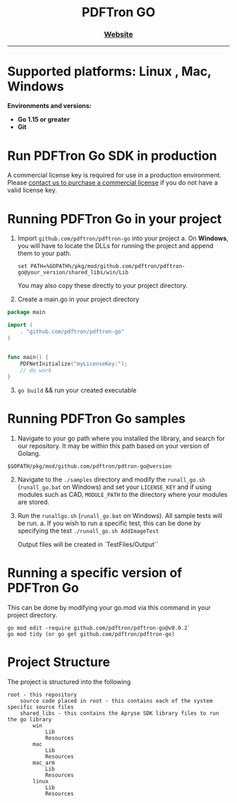 <div align="center">
  <h1>PDFTron GO</h1>
  <p>
  </p>
  <h3>
    <a href="https://www.pdftron.com/documentation/go/">Website</a>
  </h3>
</div>
<hr/>

# Supported platforms: Linux , Mac, Windows <br/>

<strong>Environments and versions:</strong> <br/>
- <strong>Go 1.15 or greater</strong><br/>
- <strong>Git</strong><br/>

# Run PDFTron Go SDK in production
A commercial license key is required for use in a production environment. Please <a href="https://apryse.com/pricing">contact us to purchase a commercial license</a> if you do not have a valid license key. 

# Running PDFTron Go in your project

1. Import `github.com/pdftron/pdftron-go` into your project
   a. On **Windows**, you will have to locate the DLLs for running the project and append them to your path.
   ```
   set PATH=%GOPATH%/pkg/mod/github.com/pdftron/pdftron-go@your_version/shared_libs/win/Lib
   ```
   You may also copy these directly to your project directory.
   
2. Create a main.go in your project directory

``` go
package main

import (
    . "github.com/pdftron/pdftron-go"
)


func main() {
    PDFNetInitialize("myLicenseKey:");
    // do work
}
```

3. `go build` && run your created executable

# Running PDFTron Go samples

1. Navigate to your go path where you installed the library, and search for our repository. It may be within this path based on your version of Golang.

`$GOPATH/pkg/mod/github.com/pdftron/pdtron-go@version`

2. Navigate to the `./samples` directory and modify the `runall_go.sh` (`runall_go.bat` on Windows) and set your `LICENSE_KEY` and if using modules such as CAD, `MODULE_PATH` to the directory where your modules are stored.

3. Run the `runallgo.sh` (`runall_go.bat` on Windows). All sample tests will be run.
   a. If you wish to run a specific test, this can be done by specifying the test `./runall_go.sh AddImageTest`
   
   Output files will be created in `TestFiles/Output``

# Running a specific version of PDFTron Go

This can be done by modifying your go.mod via this command in your project directory.

```
go mod edit -require github.com/pdftron/pdftron-go@v0.0.2`
go mod tidy (or go get github.com/pdftron/pdftron-go)
```

# Project Structure

The project is structured into the following

```
root - this repository
    source code placed in root - this contains each of the system specific source files
    shared_libs - this contains the Apryse SDK library files to run the go library
        win
            Lib
            Resources
        mac
            Lib
            Resources
        mac_arm
            Lib
            Resources
        linux
            Lib
            Resources
```

